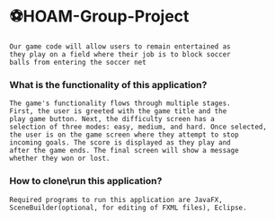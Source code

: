 # ⚽HOAM-Group-Project
    Our game code will allow users to remain entertained as
    they play on a field where their job is to block soccer
    balls from entering the soccer net
    
### What is the functionality of this application?
    The game's functionality flows through multiple stages.
    First, the user is greeted with the game title and the 
    play game button. Next, the difficulty screen has a 
    selection of three modes: easy, medium, and hard. Once selected,
    the user is on the game screen where they attempt to stop
    incoming goals. The score is displayed as they play and
    after the game ends. The final screen will show a message
    whether they won or lost.
   
### How to clone\run this application? 
    Required programs to run this application are JavaFX, 
    SceneBuilder(optional, for editing of FXML files), Eclipse.


